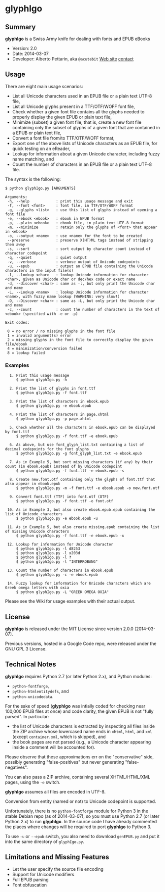# glyphIgo



## Summary

**glyphIgo** is a Swiss Army knife for dealing with fonts and EPUB eBooks

* Version: 2.0
* Date: 2014-03-07
* Developer: Alberto Pettarin, aka `@acutebit` [Web site](http://www.albertopettarin.it/) [contact](http://www.albertopettarin.it/contact.html)



## Usage

There are eight main usage scenarios:

* List all Unicode characters used in an EPUB file or a plain text UTF-8 file,
* List all Unicode glyphs present in a TTF/OTF/WOFF font file,
* Check whether a given font file contains all the glyphs needed to properly display the given EPUB or plain text file,
* Minimize (subset) a given font file, that is, create a new font file containing only the subset of glyphs of a given font that are contained in a EPUB or plain text file,
* Convert a font file from/to TTF/OTF/WOFF format,
* Export one of the above lists of Unicode characters as an EPUB file, for quick testing on an eReader,
* Lookup for information about a given Unicode character, including fuzzy name matching, and
* Count the number of characters in an EPUB file or a plain text UTF-8 file.

The syntax is the following:

```
$ python glyphIgo.py [ARGUMENTS]

Arguments:
 -h, --help            : print this usage message and exit
 -f, --font <font>     : font file, in TTF/OTF/WOFF format
 -g, --glyphs <list>   : use this list of glyphs instead of opening a font file
 -e, --ebook <ebook>   : ebook in EPUB format
 -p, --plain <ebook>   : ebook file, in plain text UTF-8 format
 -m, --minimize        : retain only the glyphs of <font> that appear in <ebook>
 -o, --output <name>   : use <name> for the font to be created
 --preserve            : preserve X(HT)ML tags instead of stripping them away
 -s, --sort            : sort output by character count instead of character codepoint
 -q, --quiet           : quiet output
 -v, --verbose         : verbose output of Unicode codepoints
 -u, --epub            : output an EPUB file containing the Unicode characters in the input file(s)
 -l, --lookup <char>   : lookup Unicode information for character <char>, given as Unicode char or dec/hex code or exact name
 -d, --discover <char> : same as -l, but only print the Unicode char and name
 -L, --Lookup <name>   : lookup Unicode information for character <name>, with fuzzy name lookup (WARNING: very slow!)
 -D, --Discover <char> : same as -L, but only print the Unicode char and name
 -c, --count           : count the number of characters in the text of <ebook> (specified with -e or -p)

Exit codes:

 0 = no error / no missing glyphs in the font file
 1 = invalid argument(s) error
 2 = missing glyphs in the font file to correctly display the given file/ebook
 4 = minimization/conversion failed
 8 = lookup failed
```

### Examples

```
  1. Print this usage message
     $ python glyphIgo.py -h

  2. Print the list of glyphs in font.ttf
     $ python glyphIgo.py -f font.ttf

  3. Print the list of characters in ebook.epub
     $ python glyphIgo.py -e ebook.epub

  4. Print the list of characters in page.xhtml
     $ python glyphIgo.py -p page.xhtml

  5. Check whether all the characters in ebook.epub can be displayed by font.ttf
     $ python glyphIgo.py -f font.ttf -e ebook.epub

  6. As above, but use font_glyph_list.txt containing a list of decimal codepoints for the font glyphs
     $ python glyphIgo.py -g font_glyph_list.txt -e ebook.epub

  7. As in Example 5, but sort missing characters (if any) by their count (in ebook.epub) instead of by Unicode codepoint
     $ python glyphIgo.py -f font.ttf -e ebook.epub -s

  8. Create new.font.otf containing only the glyphs of font.ttf that also appear in ebook.epub
     $ python glyphIgo.py -m -f font.ttf -e ebook.epub -o new.font.otf

  9. Convert font.ttf (TTF) into font.otf (OTF)
     $ python glyphIgo.py -f font.ttf -o font.otf

 10. As in Example 3, but also create ebook.epub.epub containing the list of Unicode characters
     $ python glyphIgo.py -e ebook.epub -u

 11. As in Example 5, but also create missing.epub containing the list of missing Unicode characters
     $ python glyphIgo.py -f font.ttf -e ebook.epub -u

 12. Lookup for information for Unicode character
     $ python glyphIgo.py -l d8253
     $ python glyphIgo.py -l x203d
     $ python glyphIgo.py -l ‽
     $ python glyphIgo.py -l "INTERROBANG"

 13. Count the number of characters in ebook.epub
     $ python glyphIgo.py -c -e ebook.epub

 14. Fuzzy lookup for information for Unicode characters which are Greek omega letters with oxia
     $ python glyphIgo.py -L "GREEK OMEGA OXIA"
```

Please see the Wiki for usage examples with their actual output.



## License

**glyphIgo** is released under the MIT License since version 2.0.0 (2014-03-07).

Previous versions, hosted in a Google Code repo, were released under the GNU GPL 3 License.



## Technical Notes

**glyphIgo** requires Python 2.7 (or later Python 2.x), and Python modules:

* `python-fontforge`,
* `python-htmlentitydefs`, and
* `python-unicodedata`.

For the sake of speed (**glyphIgo** was intially coded for checking near 100,000 EPUB files at once) and code clarity, the given EPUB is not "fully parsed".
In particular:

* the list of Unicode characters is extracted by inspecting all files inside the ZIP archive whose lowercased name ends in `xhtml`, `html`, and `xml` (except `container.xml`, which is skipped), and
* the book pages are not parsed (e.g., a Unicode character appearing inside a comment will be accounted for).

Please observe that these approximations err on the "conservative" side, possibly generating "false-positives" but never generating "false-negatives".

You can also pass a ZIP archive, containing several XHTML/HTML/XML pages, using the `-e` switch.

**glyphIgo** assumes all files are encoded in UTF-8.

Conversion from entity (named or not) to Unicode codepoint is supported.

Unfortunately, there is no `python-fontforge` module for Python 3 in the stable Debian repo (as of 2014-03-07), so you must use Python 2.7 (or later Python 2.x) to run **glyphIgo**. In the source code I have already commented the places where changes will be required to port **glyphIgo** to Python 3.

To use `-u` or `--epub` switch, you also need to download `genEPUB.py` and put it into the same directory of `glyphIgo.py`.



## Limitations and Missing Features 

* Let the user specify the source file encoding
* Support for Unicode modifiers
* Full EPUB parsing
* Font obfuscation

